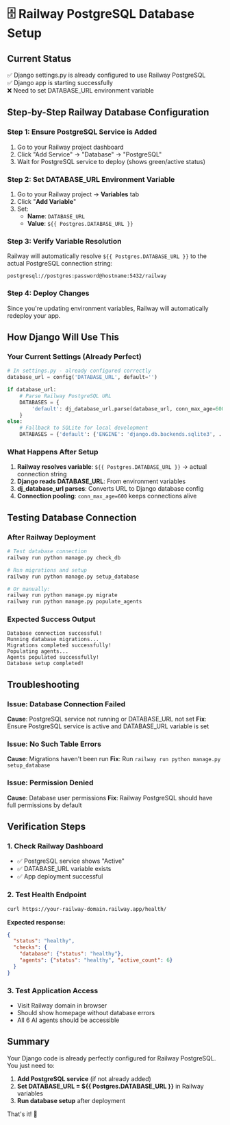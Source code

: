 # 🗄️ Railway PostgreSQL Database Setup

## Current Status
✅ Django settings.py is already configured to use Railway PostgreSQL  
✅ Django app is starting successfully  
❌ Need to set DATABASE_URL environment variable

## Step-by-Step Railway Database Configuration

### Step 1: Ensure PostgreSQL Service is Added
1. Go to your Railway project dashboard
2. Click "Add Service" → "Database" → "PostgreSQL"
3. Wait for PostgreSQL service to deploy (shows green/active status)

### Step 2: Set DATABASE_URL Environment Variable
1. Go to your Railway project → **Variables** tab
2. Click "**Add Variable**"
3. Set:
   - **Name**: `DATABASE_URL`
   - **Value**: `${{ Postgres.DATABASE_URL }}`

### Step 3: Verify Variable Resolution
Railway will automatically resolve `${{ Postgres.DATABASE_URL }}` to the actual PostgreSQL connection string:
```
postgresql://postgres:password@hostname:5432/railway
```

### Step 4: Deploy Changes
Since you're updating environment variables, Railway will automatically redeploy your app.

## How Django Will Use This

### Your Current Settings (Already Perfect)
```python
# In settings.py - already configured correctly
database_url = config('DATABASE_URL', default='')

if database_url:
    # Parse Railway PostgreSQL URL
    DATABASES = {
        'default': dj_database_url.parse(database_url, conn_max_age=600)
    }
else:
    # Fallback to SQLite for local development
    DATABASES = {'default': {'ENGINE': 'django.db.backends.sqlite3', ...}}
```

### What Happens After Setup
1. **Railway resolves variable**: `${{ Postgres.DATABASE_URL }}` → actual connection string
2. **Django reads DATABASE_URL**: From environment variables
3. **dj_database_url parses**: Converts URL to Django database config
4. **Connection pooling**: `conn_max_age=600` keeps connections alive

## Testing Database Connection

### After Railway Deployment
```bash
# Test database connection
railway run python manage.py check_db

# Run migrations and setup
railway run python manage.py setup_database

# Or manually:
railway run python manage.py migrate
railway run python manage.py populate_agents
```

### Expected Success Output
```
Database connection successful!
Running database migrations...
Migrations completed successfully!
Populating agents...
Agents populated successfully!
Database setup completed!
```

## Troubleshooting

### Issue: Database Connection Failed
**Cause**: PostgreSQL service not running or DATABASE_URL not set
**Fix**: Ensure PostgreSQL service is active and DATABASE_URL variable is set

### Issue: No Such Table Errors
**Cause**: Migrations haven't been run
**Fix**: Run `railway run python manage.py setup_database`

### Issue: Permission Denied
**Cause**: Database user permissions
**Fix**: Railway PostgreSQL should have full permissions by default

## Verification Steps

### 1. Check Railway Dashboard
- ✅ PostgreSQL service shows "Active"
- ✅ DATABASE_URL variable exists
- ✅ App deployment successful

### 2. Test Health Endpoint
```bash
curl https://your-railway-domain.railway.app/health/
```
**Expected response:**
```json
{
  "status": "healthy",
  "checks": {
    "database": {"status": "healthy"},
    "agents": {"status": "healthy", "active_count": 6}
  }
}
```

### 3. Test Application Access
- Visit Railway domain in browser
- Should show homepage without database errors
- All 6 AI agents should be accessible

## Summary
Your Django code is already perfectly configured for Railway PostgreSQL. You just need to:

1. **Add PostgreSQL service** (if not already added)
2. **Set DATABASE_URL = ${{ Postgres.DATABASE_URL }}** in Railway variables
3. **Run database setup** after deployment

That's it! 🚀